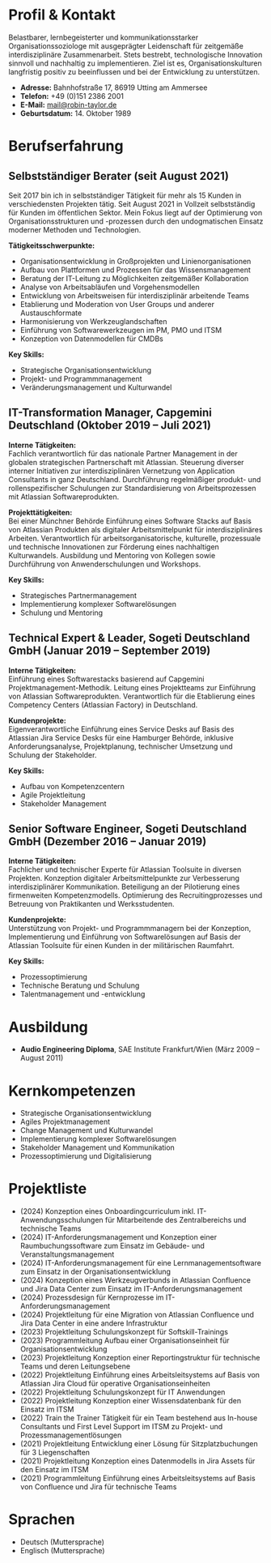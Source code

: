 # Profil & Kontakt

Belastbarer, lernbegeisterter und kommunikationsstarker Organisationssoziologe mit ausgeprägter Leidenschaft für zeitgemäße interdisziplinäre Zusammenarbeit. Stets bestrebt, technologische Innovation sinnvoll und nachhaltig zu implementieren. Ziel ist es, Organisationskulturen langfristig positiv zu beeinflussen und bei der Entwicklung zu unterstützen.

- **Adresse:** Bahnhofstraße 17, 86919 Utting am Ammersee
- **Telefon:** +49 (0)151 2386 2001
- **E-Mail:**  [mail@robin-taylor.de](mailto:mail@robin-taylor.de)
- **Geburtsdatum:** 14. Oktober 1989

# Berufserfahrung

## Selbstständiger Berater (seit August 2021)

Seit 2017 bin ich in selbstständiger Tätigkeit für mehr als 15 Kunden in verschiedensten Projekten tätig. Seit August 2021 in Vollzeit selbstständig für Kunden im öffentlichen Sektor. Mein Fokus liegt auf der Optimierung von Organisationsstrukturen und -prozessen durch den undogmatischen Einsatz moderner Methoden und Technologien.

**Tätigkeitsschwerpunkte:**

- Organisationsentwicklung in Großprojekten und Linienorganisationen
- Aufbau von Plattformen und Prozessen für das Wissensmanagement
- Beratung der IT-Leitung zu Möglichkeiten zeitgemäßer Kollaboration
- Analyse von Arbeitsabläufen und Vorgehensmodellen
- Entwicklung von Arbeitsweisen für interdisziplinär arbeitende Teams
- Etablierung und Moderation von User Groups und anderer Austauschformate
- Harmonisierung von Werkzeuglandschaften 
- Einführung von Softwarewerkzeugen im PM, PMO und ITSM
- Konzeption von Datenmodellen für CMDBs

**Key Skills:**

- Strategische Organisationsentwicklung
- Projekt- und Programmmanagement
- Veränderungsmanagement und Kulturwandel

## IT-Transformation Manager, Capgemini Deutschland (Oktober 2019 – Juli 2021)

**Interne Tätigkeiten:**  
Fachlich verantwortlich für das nationale Partner Management in der globalen strategischen Partnerschaft mit Atlassian. Steuerung diverser interner Initiativen zur interdisziplinären Vernetzung von Application Consultants in ganz Deutschland. Durchführung regelmäßiger produkt- und rollenspezifischer Schulungen zur Standardisierung von Arbeitsprozessen mit Atlassian Softwareprodukten.

**Projekttätigkeiten:**  
Bei einer Münchner Behörde Einführung eines Software Stacks auf Basis von Atlassian Produkten als digitaler Arbeitsmittelpunkt für interdisziplinäres Arbeiten. Verantwortlich für arbeitsorganisatorische, kulturelle, prozessuale und technische Innovationen zur Förderung eines nachhaltigen Kulturwandels. Ausbildung und Mentoring von Kollegen sowie Durchführung von Anwenderschulungen und Workshops.

**Key Skills:**

- Strategisches Partnermanagement
- Implementierung komplexer Softwarelösungen
- Schulung und Mentoring

## Technical Expert & Leader, Sogeti Deutschland GmbH (Januar 2019 – September 2019)

**Interne Tätigkeiten:**  
Einführung eines Softwarestacks basierend auf Capgemini Projektmanagement-Methodik. Leitung eines Projektteams zur Einführung von Atlassian Softwareprodukten. Verantwortlich für die Etablierung eines Competency Centers (Atlassian Factory) in Deutschland.

**Kundenprojekte:**  
Eigenverantwortliche Einführung eines Service Desks auf Basis des Atlassian Jira Service Desks für eine Hamburger Behörde, inklusive Anforderungsanalyse, Projektplanung, technischer Umsetzung und Schulung der Stakeholder.

**Key Skills:**

- Aufbau von Kompetenzcentern
- Agile Projektleitung
- Stakeholder Management

## Senior Software Engineer, Sogeti Deutschland GmbH (Dezember 2016 – Januar 2019)

**Interne Tätigkeiten:**  
Fachlicher und technischer Experte für Atlassian Toolsuite in diversen Projekten. Konzeption digitaler Arbeitsmittelpunkte zur Verbesserung interdisziplinärer Kommunikation. Beteiligung an der Pilotierung eines firmenweiten Kompetenzmodells. Optimierung des Recruitingprozesses und Betreuung von Praktikanten und Werksstudenten.

**Kundenprojekte:**  
Unterstützung von Projekt- und Programmmanagern bei der Konzeption, Implementierung und Einführung von Softwarelösungen auf Basis der Atlassian Toolsuite für einen Kunden in der militärischen Raumfahrt.

**Key Skills:**
- Prozessoptimierung
- Technische Beratung und Schulung
- Talentmanagement und -entwicklung

# Ausbildung

-   **Audio Engineering Diploma**, SAE Institute Frankfurt/Wien (März 2009 – August 2011)

# Kernkompetenzen

- Strategische Organisationsentwicklung
- Agiles Projektmanagement
- Change Management und Kulturwandel
- Implementierung komplexer Softwarelösungen
- Stakeholder Management und Kommunikation
- Prozessoptimierung und Digitalisierung

# Projektliste

- (2024) Konzeption eines Onboardingcurriculum inkl. IT-Anwendungsschulungen für Mitarbeitende des Zentralbereichs und technische Teams
- (2024) IT-Anforderungsmanagement und Konzeption einer Raumbuchungssoftware zum Einsatz im Gebäude- und Veranstaltungsmanagement 
- (2024) IT-Anforderungsmanagement für eine Lernmanagementsoftware zum Einsatz in der Organisationsentwicklung 
- (2024) Konzeption eines Werkzeugverbunds in Atlassian Confluence und Jira Data Center zum Einsatz im IT-Anforderungsmanagement 
- (2024) Prozessdesign für Kernprozesse im IT-Anforderungsmanagement 
- (2024) Projektleitung für eine Migration von Atlassian Confluence und Jira Data Center in eine andere Infrastruktur
- (2023) Projektleitung Schulungskonzept für Softskill-Trainings
- (2023) Programmleitung Aufbau einer Organisationseinheit für Organisationsentwicklung
- (2023) Projektleitung Konzeption einer Reportingstruktur für technische Teams und deren Leitungsebene
- (2022) Projektleitung Einführung eines Arbeitsleitsystems auf Basis von Atlassian Jira Cloud für operative Organisationseinheiten
- (2022) Projektleitung Schulungskonzept für IT Anwendungen
- (2022) Projektleitung Konzeption einer Wissensdatenbank für den Einsatz im ITSM
- (2022) Train the Trainer Tätigkeit für ein Team bestehend aus In-house Consultants und First Level Support im ITSM zu Projekt- und Prozessmanagementlösungen
- (2021) Projektleitung Entwicklung einer Lösung für Sitzplatzbuchungen für 3 Liegenschaften
- (2021) Projektleitung Konzeption eines Datenmodells in Jira Assets für den Einsatz im ITSM
- (2021) Programmleitung Einführung eines Arbeitsleitsystems auf Basis von Confluence und Jira für technische Teams

# Sprachen

- Deutsch (Muttersprache)
- Englisch (Muttersprache)
